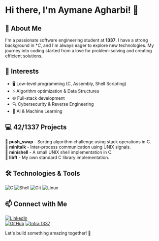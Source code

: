 # Hi there, I'm Aymane Agharbi! 👋

## 🚀 About Me

I'm a passionate software engineering student at **1337**. I have a strong background in **C*, and I'm always eager to explore new technologies. My journey into coding started from a love for problem-solving and creating efficient solutions.

## 🎯 Interests
- 🖥️ Low-level programming (C, Assembly, Shell Scripting)
- ⚡ Algorithm optimization & Data Structures
- 🌐 Full-stack development
- 🔍 Cybersecurity & Reverse Engineering
- 🤖 AI & Machine Learning

## 💻 42/1337 Projects
🔹 **push_swap** - Sorting algorithm challenge using stack operations in C.  
🔹 **minitalk** - Inter-process communication using UNIX signals.  
🔹 **minishell** - A small UNIX shell implementation in C.  
🔹 **libft** - My own standard C library implementation.  

## 🛠️ Technologies & Tools
![C](https://img.shields.io/badge/-C-00599C?style=flat-square&logo=c&logoColor=white)
![Shell](https://img.shields.io/badge/-Shell_Scripting-4EAA25?style=flat-square&logo=gnu-bash&logoColor=white)
![Git](https://img.shields.io/badge/-Git-F05032?style=flat-square&logo=git&logoColor=white)
![Linux](https://img.shields.io/badge/-Linux-FCC624?style=flat-square&logo=linux&logoColor=black)

## 📫 Connect with Me
[![LinkedIn](https://img.shields.io/badge/LinkedIn-0077B5?style=flat-square&logo=linkedin&logoColor=white)](https://www.linkedin.com/in/aymane-agharbi/)  
[![GitHub](https://img.shields.io/badge/GitHub-181717?style=flat-square&logo=github&logoColor=white)](https://github.com/aymane-agharbi) 
[![Intra 1337](https://img.shields.io/badge/1337-Intra-000000?style=flat-square&logo=42&logoColor=white)]((https://profile.intra.42.fr/))

Let's build something amazing together! 🚀
